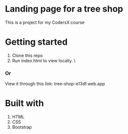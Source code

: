 # Landing page for a tree shop
This is a project for my CodersX course 
# Getting started
1. Clone this repo  
2. Run index.html to view locally. \
### Or 
View it through this link: tree-shop-e13df.web.app
# Built with 
1. HTML 
2. CSS
3. Bootstrap
